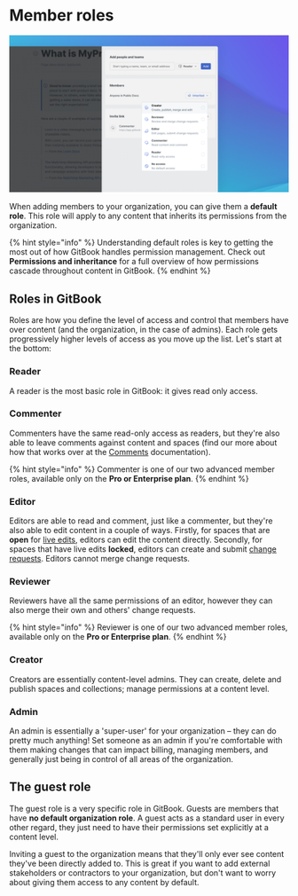 # Member roles

![](<../../.gitbook/assets/Space Permissions.png>)

When adding members to your organization, you can give them a **default role**. This role will apply to any content that inherits its permissions from the organization.

{% hint style="info" %}
Understanding default roles is key to getting the most out of how GitBook handles permission management. Check out **Permissions and inheritance** for a full overview of how permissions cascade throughout content in GitBook.
{% endhint %}

## Roles in GitBook

Roles are how you define the level of access and control that members have over content (and the organization, in the case of admins). Each role gets progressively higher levels of access as you move up the list. Let's start at the bottom:

### Reader

A reader is the most basic role in GitBook: it gives read only access.

### Commenter

Commenters have the same read-only access as readers, but they're also able to leave comments against content and spaces (find our more about how that works over at the [Comments](../../getting-started/collaboration/comments-discussion.md) documentation).

{% hint style="info" %}
Commenter is one of our two advanced member roles, available only on the **Pro or Enterprise plan**.
{% endhint %}

### Editor

Editors are able to read and comment, just like a commenter, but they're also able to edit content in a couple of ways. Firstly, for spaces that are **open** for [live edits](../../getting-started/collaboration/live-edits.md), editors can edit the content directly. Secondly, for spaces that have live edits **locked**, editors can create and submit [change requests](../../getting-started/collaboration/change-requests.md). Editors cannot merge change requests.

### Reviewer

Reviewers have all the same permissions of an editor, however they can also merge their own and others' change requests.

{% hint style="info" %}
Reviewer is one of our two advanced member roles, available only on the **Pro or Enterprise plan**.
{% endhint %}

### Creator

Creators are essentially content-level admins. They can create, delete and publish spaces and collections; manage permissions at a content level.

### Admin

An admin is essentially a 'super-user' for your organization – they can do pretty much anything! Set someone as an admin if you're comfortable with them making changes that can impact billing, managing members, and generally just being in control of all areas of the organization.

## The guest role

The guest role is a very specific role in GitBook. Guests are members that have **no default organization role**. A guest acts as a standard user in every other regard, they just need to have their permissions set explicitly at a content level.

Inviting a guest to the organization means that they'll only ever see content they've been directly added to. This is great if you want to add external stakeholders or contractors to your organization, but don't want to worry about giving them access to any content by default.
